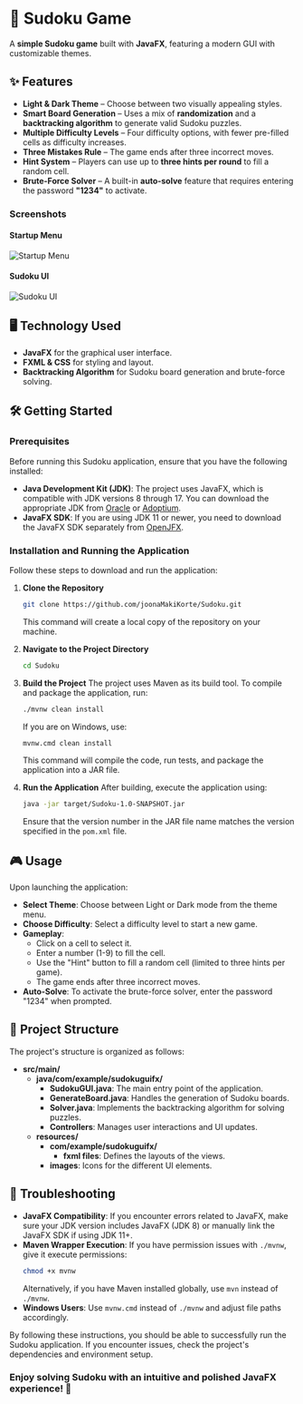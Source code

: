 # 🧩 Sudoku Game

A **simple Sudoku game** built with **JavaFX**, featuring a modern GUI with customizable themes.

## ✨ Features
- **Light & Dark Theme** – Choose between two visually appealing styles.
- **Smart Board Generation** – Uses a mix of **randomization** and a **backtracking algorithm** to generate valid Sudoku puzzles.
- **Multiple Difficulty Levels** – Four difficulty options, with fewer pre-filled cells as difficulty increases.
- **Three Mistakes Rule** – The game ends after three incorrect moves.
- **Hint System** – Players can use up to **three hints per round** to fill a random cell.
- **Brute-Force Solver** – A built-in **auto-solve** feature that requires entering the password **"1234"** to activate.

### Screenshots

#### Startup Menu
![Startup Menu](https://imgur.com/vPas5Wf.png)

#### Sudoku UI
![Sudoku UI](https://imgur.com/KHeSmy0.png)

## 🖥️ Technology Used
- **JavaFX** for the graphical user interface.
- **FXML & CSS** for styling and layout.
- **Backtracking Algorithm** for Sudoku board generation and brute-force solving.

## 🛠️ Getting Started

### Prerequisites

Before running this Sudoku application, ensure that you have the following installed:

- **Java Development Kit (JDK)**: The project uses JavaFX, which is compatible with JDK versions 8 through 17. You can download the appropriate JDK from [Oracle](https://www.oracle.com/java/) or [Adoptium](https://adoptium.net/).
- **JavaFX SDK**: If you are using JDK 11 or newer, you need to download the JavaFX SDK separately from [OpenJFX](https://openjfx.io/).

### Installation and Running the Application

Follow these steps to download and run the application:

1. **Clone the Repository**
   ```sh
   git clone https://github.com/joonaMakiKorte/Sudoku.git
   ```
   This command will create a local copy of the repository on your machine.

2. **Navigate to the Project Directory**
   ```sh
   cd Sudoku
   ```

3. **Build the Project**
   The project uses Maven as its build tool. To compile and package the application, run:
   ```sh
   ./mvnw clean install
   ```
   If you are on Windows, use:
   ```sh
   mvnw.cmd clean install
   ```
   This command will compile the code, run tests, and package the application into a JAR file.

4. **Run the Application**
   After building, execute the application using:
   ```sh
   java -jar target/Sudoku-1.0-SNAPSHOT.jar
   ```
   Ensure that the version number in the JAR file name matches the version specified in the `pom.xml` file.

## 🎮 Usage

Upon launching the application:

- **Select Theme**: Choose between Light or Dark mode from the theme menu.
- **Choose Difficulty**: Select a difficulty level to start a new game.
- **Gameplay**:
  - Click on a cell to select it.
  - Enter a number (1-9) to fill the cell.
  - Use the "Hint" button to fill a random cell (limited to three hints per game).
  - The game ends after three incorrect moves.
- **Auto-Solve**: To activate the brute-force solver, enter the password "1234" when prompted.

## 📁 Project Structure

The project's structure is organized as follows:

- **src/main/**
  - **java/com/example/sudokuguifx/** 
    - **SudokuGUI.java**: The main entry point of the application.
    - **GenerateBoard.java**: Handles the generation of Sudoku boards.
    - **Solver.java**: Implements the backtracking algorithm for solving puzzles.
    - **Controllers**: Manages user interactions and UI updates.
  - **resources/**
    - **com/example/sudokuguifx/**
      - **fxml files**: Defines the layouts of the views.
    - **images**: Icons for the different UI elements.

## 🔎 Troubleshooting

- **JavaFX Compatibility**: If you encounter errors related to JavaFX, make sure your JDK version includes JavaFX (JDK 8) or manually link the JavaFX SDK if using JDK 11+.
- **Maven Wrapper Execution**: If you have permission issues with `./mvnw`, give it execute permissions:
  ```sh
  chmod +x mvnw
  ```
  Alternatively, if you have Maven installed globally, use `mvn` instead of `./mvnw`.
- **Windows Users**: Use `mvnw.cmd` instead of `./mvnw` and adjust file paths accordingly.

By following these instructions, you should be able to successfully run the Sudoku application. If you encounter issues, check the project's dependencies and environment setup.

### Enjoy solving Sudoku with an intuitive and polished JavaFX experience! 🚀
